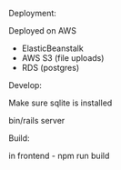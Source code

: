 Deployment:

Deployed on AWS

- ElasticBeanstalk
- AWS S3 (file uploads)
- RDS (postgres)

Develop:

Make sure sqlite is installed

bin/rails server

Build:

in frontend - npm run build

